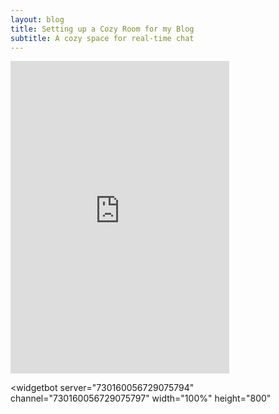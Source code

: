 ```yaml
---
layout: blog
title: Setting up a Cozy Room for my Blog
subtitle: A cozy space for real-time chat
---
```




<iframe src="https://discordapp.com/widget?id=730160056729075794&theme=dark" width="350" height="500" allowtransparency="true" frameborder="0"></iframe>

<widgetbot
    server="730160056729075794"
    channel="730160056729075797"
    width="100%"
    height="800"
></widgetbot>
<script src="https://cdn.jsdelivr.net/npm/@widgetbot/html-embed"></script>